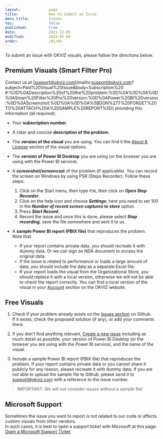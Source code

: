 ```yaml
---
layout:             page
title:              How to Submit an Issue
menu_title:         Issues
toc:                false
published:          true
date:               2021-12-03
modified:           2024-05-04
order:              /01/99
---
```


To submit an issue with OKVIZ visuals, please follow the directions below.

## Premium Visuals (Smart Filter Pro)

Contact us at [support@okviz.com](mailto:support@okviz.com?subject=Paid%20Visual%20Issue&body=Subscription%20 #:%0D%0ADescription%20of%20the%20problem:%0D%0A%0D%0A%0D%0ASmart%20Filter%20Pro%20version:%0D%0APower%20BI%20version:%0D%0AScreenshot:%0D%0A%0D%0A%5BDON%27T%20FORGET%20TO%20ATTACH%20A%20SAMPLE%20REPORT%5D) providing this information (all required):
- Your **subscription number**.
- A clear and concise **description of the problem**.
- The **version of the visual** you are using. You can find it the [About & License](../smart-filter-pro/about) section of the visual options.
- The **version of Power BI Desktop** you are using (or the browser you are using with the Power BI service).
- A **screenshot/screencast** of the problem (if applicable). 
    You can record the screen on Windows by using PSR (Steps Recorder). Follow these steps:
    1. Click on the Start menu, then type `PSR`, then click on ***Open Step Recorder***.  
    2. Click on the help icon and choose ***Settings***; here you need to set 100 in the  ***Number of recent screen captures to store*** option.
    3. Press ***Start Record***. 
    4. Record the issue and once this is done, please select ***Stop recording***, save the file somewhere and sent it to us.

- A **sample Power BI report (PBIX file)** that reproduces the problem.  
Note that:
    - If your report contains private data, you should recreate it with dummy data. Or we can sign an NDA document to access the original data.
    - If the issue is related to performance or loads a large amount of data, you should include the data as a separate Excel file.
    - If your report loads the visual from the Organizational Store, you should replace it with a local version, otherwise we will not be able to check the report correctly. You can find a local version of the visual in your [Account](https://okviz.com/account/) section on the OKVIZ website.


## Free Visuals

1. Check if your problem already exists on the [Issues section](https://github.com/okviz/free-visuals/issues)
 on Github.  
 If it exists, check the proposed solution (if any), or add your comments there.

2. If you don't find anything relevant, [Create a new issue](https://github.com/okviz/free-visuals/issues/new?assignees=&labels=&template=bug-report.md&title=Visual+Name+-+Issue+description) including as much detail as possible, your version of Power BI Desktop (or the browser you are using with the Power BI service), and the name of the visual.

3. Include a sample Power BI report (PBIX file) that reproduces the problem. 
If your report contains private data or you cannot share it publicly for any reason, please recreate it with dummy data. 
If you are not able to upload the sample file to Github, please send it to [support@okviz.com](mailto:support@okviz.com?subject=Free%20Visual%20Issue%20) with a reference to the issue number.

> IMPORTANT: We will not consider issues without a sample file!

## Microsoft Support

Sometimes the issue you want to report is not related to our code or affects custom visuals from other vendors.  
In such cases, it is best to open a support ticket with Microsoft at this page: [Open a Microsoft Support Ticket](https://powerbi.microsoft.com/en-us/support/pro/)
